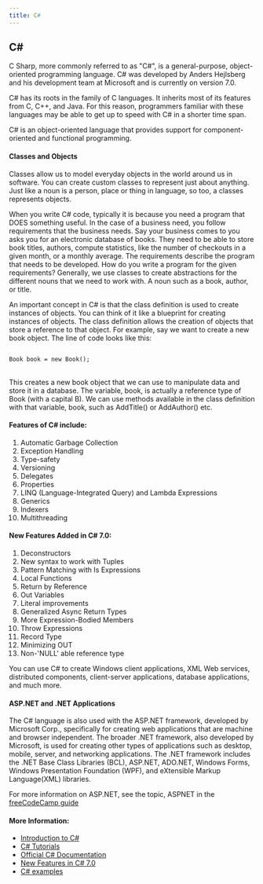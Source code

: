 ```yaml
---
title: C#
---
```


## C# 

C Sharp, more commonly referred to as "C#", is a general-purpose, object-oriented programming language. C# was developed by Anders Hejlsberg and his development team at Microsoft and is currently on version 7.0.

C# has its roots in the family of C languages. It inherits most of its features from C, C++, and Java. For this reason, programmers familiar with these languages may be able to get up to speed with C# in a shorter time span.

C# is an object-oriented language that provides support for component-oriented and functional programming.

#### Classes and Objects
Classes allow us to model everyday objects in the world around us in software. You can create custom classes to represent just about anything. Just like a noun is a person, place or thing in language, so too, a classes represents objects.

When you write C# code, typically it is because you need a program that DOES something useful. In the case of a business need, you follow requirements that the business needs. Say your business comes to you asks you for an electronic database of books. They need to be able to store book titles, authors, compute statistics, like the number of checkouts in a given month, or a monthly average. The requirements describe the program that needs to be developed. How do you write a program for the given requirements? Generally, we use classes to create abstractions for the different nouns that we need to work with. A noun such as a book, author, or title. 

An important concept in C# is that the class definition is used to create instances of objects. You can think of it like a blueprint for creating instances of objects. The class definition allows the creation of objects that store a reference to that object. For example, say we want to create a new book object. The line of code looks like this: <br>

<code>
Book book = new Book();
</code><br>

This creates a new book object that we can use to manipulate data and store it in a database. The variable, book, is actually a reference type of Book (with a capital B). We can use methods available in the class definition with that variable, book, such as AddTitle() or AddAuthor() etc.

#### Features of C# include:
1. Automatic Garbage Collection
2. Exception Handling
3. Type-safety
4. Versioning
5. Delegates
6. Properties
7. LINQ (Language-Integrated Query) and Lambda Expressions
8. Generics
9. Indexers
10. Multithreading

#### New Features Added in C# 7.0:
1. Deconstructors
2. New syntax to work with Tuples
3. Pattern Matching with Is Expressions
4. Local Functions
5. Return by Reference
6. Out Variables
7. Literal improvements
8. Generalized Async Return Types
9. More Expression-Bodied Members
10. Throw Expressions
11. Record Type
12. Minimizing OUT
13. Non-'NULL' able reference type

You can use C# to create Windows client applications, XML Web services, distributed components, client-server applications, database applications, and much more.

#### ASP.NET and .NET Applications
The C# language is also used with the ASP.NET framework, developed by Microsoft Corp., specifically for creating web applications that are machine and browser independent. The broader .NET framework, also developed by Microsoft, is used for creating other types of applications such as desktop, mobile, server, and networking applications. The .NET framework includes the .NET Base Class Libraries (BCL), ASP.NET, ADO.NET, Windows Forms, Windows Presentation Foundation (WPF), and eXtensible Markup Language(XML) libraries.

For more information on ASP.NET, see the topic, ASPNET in the <a href='https://guide.freecodecamp.org/' target='_blank' rel='nofollow'>freeCodeCamp guide</a>

#### More Information:

* [Introduction to C#](https://docs.microsoft.com/en-us/dotnet/csharp/getting-started/introduction-to-the-csharp-language-and-the-net-framework)
* [C# Tutorials](https://www.microsoft.com/net/tutorials/csharp/getting-started)
* [Official C# Documentation](https://docs.microsoft.com/en-us/dotnet/csharp/)
* [New Features in C# 7.0](https://msdn.microsoft.com/en-us/magazine/mt790184.aspx)
* [C# examples](https://www.dotnetperls.com/#default)
